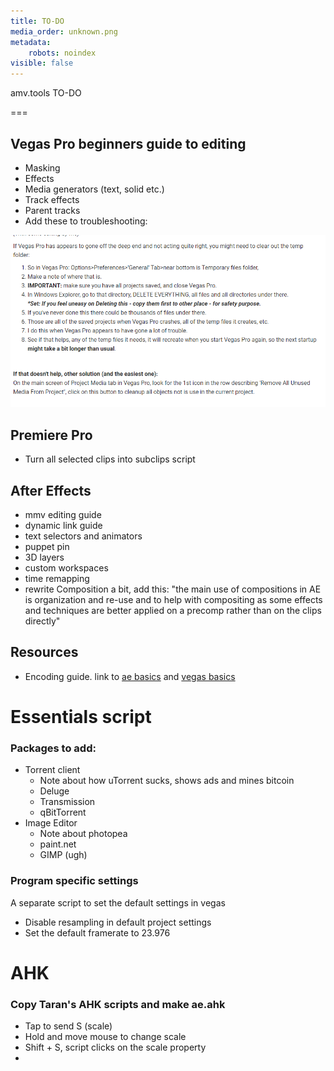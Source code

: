 ```yaml
---
title: TO-DO
media_order: unknown.png
metadata:
    robots: noindex
visible: false
---
```


amv.tools TO-DO

===

## Vegas Pro beginners guide to editing

 - Masking
 - Effects
 - Media generators (text, solid etc.)
 - Track effects
 - Parent tracks
 - Add these to troubleshooting:

![](unknown.png)

## Premiere Pro

- Turn all selected clips into subclips script

## After Effects

- mmv editing guide
- dynamic link guide
- text selectors and animators
- puppet pin
- 3D layers
- custom workspaces
- time remapping
- rewrite Composition a bit, add this: "the main use of compositions in AE is organization and re-use and to help with compositing as some effects and techniques are better applied on a precomp rather than on the clips directly"

## Resources

- Encoding guide. link to [ae basics](/after-effects/basics) and [vegas basics](/vegas-pro/basics)

# Essentials script

### Packages to add: 

- Torrent client
  - Note about how uTorrent sucks, shows ads and mines bitcoin
  - Deluge
  - Transmission
  - qBitTorrent
- Image Editor
  - Note about photopea
  - paint.net
  - GIMP (ugh)

### Program specific settings

A separate script to set the default settings in vegas

- Disable resampling in default project settings
- Set the default framerate to 23.976

# AHK

### Copy Taran's AHK scripts and make ae.ahk

- Tap to send S (scale)
- Hold and move mouse to change scale
- Shift + S, script clicks on the scale property
- 